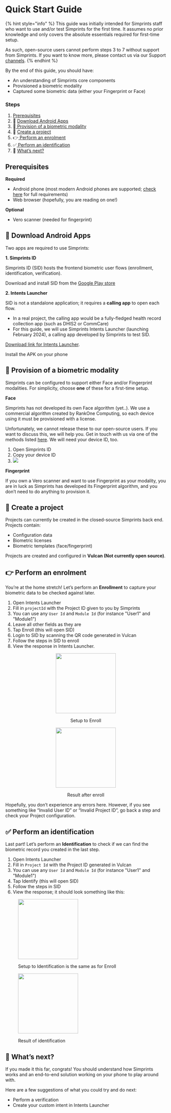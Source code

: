# Quick Start Guide

{% hint style="info" %}
This guide was initially intended for Simprints staff who want to use and/or test Simprints for the first time. It assumes no prior knowledge and only covers the absolute essentials required for first-time setup.

As such, open-source users cannot perform steps 3 to 7 without support from Simprints. If you want to know more, please contact us via our Support[ channels](../../community-and-support/support-channels.md).
{% endhint %}

By the end of this guide, you should have:

* An understanding of Simprints core components
* Provisioned a biometric modality
* Captured some biometric data (either your Fingerprint or Face)

### Steps <a href="#steps" id="steps"></a>

1. [Prerequisites](quick-start-guide.md#prerequisites)
2. &#x20;📱 [Download Android Apps](quick-start-guide.md#download-android-apps)
3. &#x20;🧬[ Provision of a biometric modality](quick-start-guide.md#provision-a-biometric-modality)
4. &#x20;📂 [Create a project](quick-start-guide.md#create-a-project)
5. &#x20;👉[ Perform an enrolment](quick-start-guide.md#perform-an-enrolment)
6. &#x20;✅[ Perform an identification](quick-start-guide.md#perform-an-identification)
7. &#x20;🔮 [What’s next?](quick-start-guide.md#whats-next)

## Prerequisites <a href="#prerequisites" id="prerequisites"></a>

**Required**

* Android phone (most modern Android phones are supported; [check here](device-requirements.md) for full requirements)
* Web browser (hopefully, you are reading on one!)

**Optional**

* Vero scanner (needed for fingerprint)

## 📱 Download Android Apps <a href="#download-android-apps" id="download-android-apps"></a>

Two apps are required to use Simprints:

**1. Simprints ID**

Simprints ID (SID) hosts the frontend biometric user flows (enrollment, identification, verification).

Download and install SID from the [Google Play store](https://play.google.com/store/apps/details?id=com.simprints.id\&hl=en\&gl=US)

**2. Intents Launcher**

SID is not a standalone application; it requires a **calling app** to open each flow.

* In a real project, the calling app would be a fully-fledged health record collection app (such as DHIS2 or CommCare)
* For this guide, we will use Simprints Intents Launcher (launching February 2024), a calling app developed by Simprints to test SID.

[Download link for Intents Launcher](https://github.com/Simprints/SID-Intent-Launcher/releases).

Install the APK on your phone

## 🧬 Provision of a biometric modality <a href="#provision-a-biometric-modality" id="provision-a-biometric-modality"></a>

Simprints can be configured to support either Face and/or Fingerprint modalities. For simplicity, choose **one** of these for a first-time setup.

**Face**

Simprints has not developed its own Face algorithm (yet..). We use a commercial algorithm created by RankOne Computing, so each device using it must be provisioned with a license.

Unfortunately, we cannot release these to our open-source users. If you want to discuss this, we will help you. Get in touch with us via one of the methods listed [here](../../community-and-support/support-channels.md). We will need your device ID, too.

1. Open Simprints ID
2. Copy your device ID
3. &#x20;![](../../.gitbook/assets/Screenshot\_20230925-093518.png)

**Fingerprint**

If you own a Vero scanner and want to use Fingerprint as your modality, you are in luck as Simprints has developed its Fingerprint algorithm, and you don’t need to do anything to provision it.

## 📂 Create a project <a href="#create-a-project" id="create-a-project"></a>

Projects can currently be created in the closed-source Simprints back end. Projects contain:

* Configuration data
* Biometric licenses
* Biometric templates (face/fingerprint)

Projects are created and configured in **Vulcan (Not currently open source)**.

## 👉 Perform an enrolment <a href="#perform-an-enrolment" id="perform-an-enrolment"></a>

You’re at the home stretch! Let’s perform an **Enrollment** to capture your biometric data to be checked against later.

1. Open Intents Launcher
2. Fill in `projectId` with the Project ID given to you by Simprints
3. You can use any `User Id` and `Module Id` (for instance "User1" and "Module1")
4. Leave all other fields as they are
5. Tap Enroll (this will open SID)
6. Login to SID by scanning the QR code generated in Vulcan
7. Follow the steps in SID to enroll
8. View the response in Intents Launcher.

<div align="center">

<figure><img src="../../.gitbook/assets/Screenshot_2024-06-03-12-36-20-988_com.simprints.intentlauncher.jpg" alt="" width="188"><figcaption><p>Setup to Enroll</p></figcaption></figure>

 

<figure><img src="../../.gitbook/assets/Screenshot_2024-06-03-12-36-40-496_com.simprints.intentlauncher.jpg" alt="" width="188"><figcaption><p>Result after enroll</p></figcaption></figure>

</div>

Hopefully, you don’t experience any errors here. However, if you see something like “Invalid User ID” or “Invalid Project ID”, go back a step and check your Project configuration.

## ✅ Perform an identification <a href="#perform-an-identification" id="perform-an-identification"></a>

Last part! Let’s perform an **Identification** to check if we can find the biometric record you created in the last step.

1. Open Intents Launcher
2. Fill in `Project Id` with the Project ID generated in Vulcan
3. You can use any `User Id` and `Module Id` (for instance "User1" and "Module1")
4. Tap Identify (this will open SID)
5. Follow the steps in SID
6. View the response; it should look something like this:

<div>

<figure><img src="../../.gitbook/assets/Screenshot_2024-06-03-12-36-20-988_com.simprints.intentlauncher.jpg" alt="" width="188"><figcaption><p>Setup to Identification is the same as for Enroll</p></figcaption></figure>

 

<figure><img src="../../.gitbook/assets/Screenshot_2024-06-03-12-37-11-837_com.simprints.intentlauncher.jpg" alt="" width="188"><figcaption><p>Result of identification</p></figcaption></figure>

</div>

## 🔮 What’s next? <a href="#whats-next" id="whats-next"></a>

If you made it this far, congrats! You should understand how Simprints works and an end-to-end solution working on your phone to play around with.

Here are a few suggestions of what you could try and do next:

* Perform a verification
* Create your custom intent in Intents Launcher
